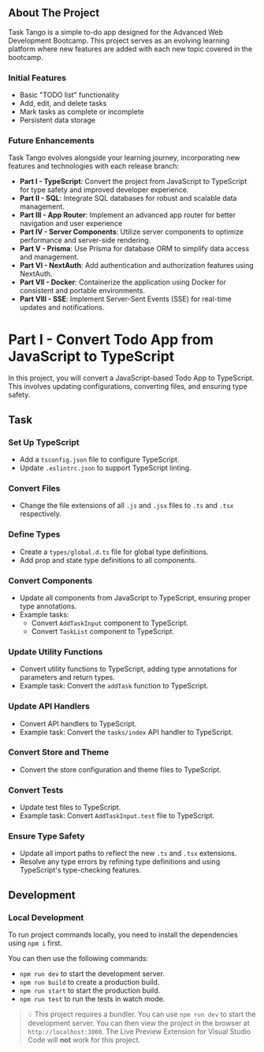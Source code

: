 ## About The Project

Task Tango is a simple to-do app designed for the Advanced Web Development Bootcamp. This project serves as an evolving learning platform where new features are added with each new topic covered in the bootcamp.

### Initial Features

-   Basic "TODO list" functionality
-   Add, edit, and delete tasks
-   Mark tasks as complete or incomplete
-   Persistent data storage

### Future Enhancements

Task Tango evolves alongside your learning journey, incorporating new features and technologies with each release branch:

-   **Part I - TypeScript**: Convert the project from JavaScript to TypeScript for type safety and improved developer experience.
-   **Part II - SQL**: Integrate SQL databases for robust and scalable data management.
-   **Part III - App Router**: Implement an advanced app router for better navigation and user experience
-   **Part IV - Server Components**: Utilize server components to optimize performance and server-side rendering.
-   **Part V - Prisma**: Use Prisma for database ORM to simplify data access and management.
-   **Part VI - NextAuth**: Add authentication and authorization features using NextAuth.
-   **Part VII - Docker**: Containerize the application using Docker for consistent and portable environments.
-   **Part VIII - SSE**: Implement Server-Sent Events (SSE) for real-time updates and notifications.

# Part I - Convert Todo App from JavaScript to TypeScript

In this project, you will convert a JavaScript-based Todo App to TypeScript. This involves updating configurations, converting files, and ensuring type safety.

## Task

### Set Up TypeScript

-   Add a `tsconfig.json` file to configure TypeScript.
-   Update `.eslintrc.json` to support TypeScript linting.

### Convert Files

-   Change the file extensions of all `.js` and `.jsx` files to `.ts` and `.tsx` respectively.

### Define Types

-   Create a `types/global.d.ts` file for global type definitions.
-   Add prop and state type definitions to all components.

### Convert Components

-   Update all components from JavaScript to TypeScript, ensuring proper type annotations.
-   Example tasks:
    -   Convert `AddTaskInput` component to TypeScript.
    -   Convert `TaskList` component to TypeScript.

### Update Utility Functions

-   Convert utility functions to TypeScript, adding type annotations for parameters and return types.
-   Example task: Convert the `addTask` function to TypeScript.

### Update API Handlers

-   Convert API handlers to TypeScript.
-   Example task: Convert the `tasks/index` API handler to TypeScript.

### Convert Store and Theme

-   Convert the store configuration and theme files to TypeScript.

### Convert Tests

-   Update test files to TypeScript.
-   Example task: Convert `AddTaskInput.test` file to TypeScript.

### Ensure Type Safety

-   Update all import paths to reflect the new `.ts` and `.tsx` extensions.
-   Resolve any type errors by refining type definitions and using TypeScript's type-checking features.

## Development

### Local Development

To run project commands locally, you need to install the dependencies using `npm i` first.

You can then use the following commands:

-   `npm run dev` to start the development server.
-   `npm run build` to create a production build.
-   `npm run start` to start the production build.
-   `npm run test` to run the tests in watch mode.

> 💡 This project requires a bundler. You can use `npm run dev` to start the development server. You can then view the project in the browser at `http://localhost:3000`. The Live Preview Extension for Visual Studio Code will **not** work for this project.
